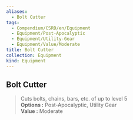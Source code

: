 ```yaml
---
aliases:
  - Bolt Cutter
tags:
  - Compendium/CSRD/en/Equipment
  - Equipment/Post-Apocalyptic
  - Equipment/Utility-Gear
  - Equipment/Value/Moderate
title: Bolt Cutter
collection: Equipment
kind: Equipment
---
```

## Bolt Cutter  
  
>Cuts bolts, chains, bars, etc. of up to level 5  
> **Options :** Post-Apocalyptic, Utility Gear  
> **Value :** Moderate